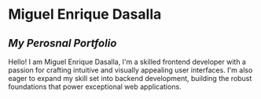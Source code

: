 # Miguel Enrique Dasalla
## _My Perosnal Portfolio_

Hello! I am Miguel Enrique Dasalla, I'm a skilled frontend developer with a passion for crafting intuitive and visually appealing user interfaces. I'm also eager to expand my skill set into backend development, building the robust foundations that power exceptional web applications.
